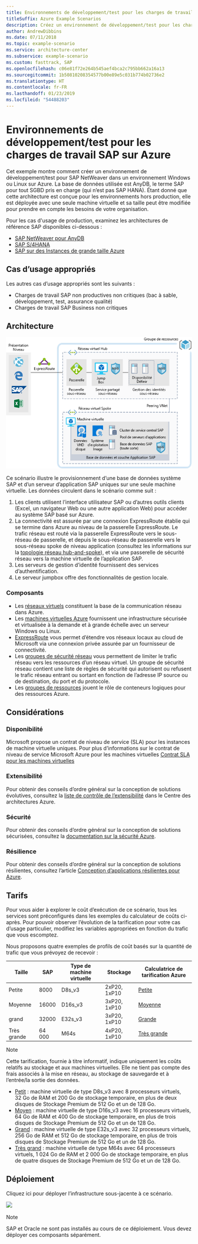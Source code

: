 ```yaml
---
title: Environnements de développement/test pour les charges de travail SAP
titleSuffix: Azure Example Scenarios
description: Créez un environnement de développement/test pour les charges de travail SAP.
author: AndrewDibbins
ms.date: 07/11/2018
ms.topic: example-scenario
ms.service: architecture-center
ms.subservice: example-scenario
ms.custom: fasttrack, SAP
ms.openlocfilehash: c06e81f72e264b545aef4bca2c795bb662a16a13
ms.sourcegitcommit: 1b50810208354577b00e89e5c031b774b02736e2
ms.translationtype: HT
ms.contentlocale: fr-FR
ms.lasthandoff: 01/23/2019
ms.locfileid: "54488203"
---
```

# <a name="devtest-environments-for-sap-workloads-on-azure"></a>Environnements de développement/test pour les charges de travail SAP sur Azure

Cet exemple montre comment créer un environnement de développement/test pour SAP NetWeaver dans un environnement Windows ou Linux sur Azure. La base de données utilisée est AnyDB, le terme SAP pour tout SGBD pris en charge (qui n’est pas SAP HANA). Étant donné que cette architecture est conçue pour les environnements hors production, elle est déployée avec une seule machine virtuelle et sa taille peut être modifiée pour prendre en compte les besoins de votre organisation.

Pour les cas d'usage de production, examinez les architectures de référence SAP disponibles ci-dessous :

- [SAP NetWeaver pour AnyDB][sap-netweaver]
- [SAP S/4HANA][sap-hana]
- [SAP sur des Instances de grande taille Azure][sap-large]

## <a name="relevant-use-cases"></a>Cas d’usage appropriés

Les autres cas d’usage appropriés sont les suivants :

- Charges de travail SAP non productives non critiques (bac à sable, développement, test, assurance qualité)
- Charges de travail SAP Business non critiques

## <a name="architecture"></a>Architecture

![Diagramme d’architecture pour les environnements de développement/test des charges de travail SAP](./media/architecture-sap-dev-test.png)

Ce scénario illustre le provisionnement d’une base de données système SAP et d’un serveur d’application SAP uniques sur une seule machine virtuelle. Les données circulent dans le scénario comme suit :

1. Les clients utilisent l’interface utilisateur SAP ou d’autres outils clients (Excel, un navigateur Web ou une autre application Web) pour accéder au système SAP basé sur Azure.
2. La connectivité est assurée par une connexion ExpressRoute établie qui se termine dans Azure au niveau de la passerelle ExpressRoute. Le trafic réseau est routé via la passerelle ExpressRoute vers le sous-réseau de passerelle, et depuis le sous-réseau de passerelle vers le sous-réseau spoke de niveau application (consultez les informations sur la [topologie réseau hub-and-spoke][hub-spoke]), et via une passerelle de sécurité réseau vers la machine virtuelle de l’application SAP.
3. Les serveurs de gestion d’identité fournissent des services d’authentification.
4. Le serveur jumpbox offre des fonctionnalités de gestion locale.

### <a name="components"></a>Composants

- Les [réseaux virtuels](/azure/virtual-network/virtual-networks-overview) constituent la base de la communication réseau dans Azure.
- Les [machines virtuelles Azure](/azure/virtual-machines/windows/overview) fournissent une infrastructure sécurisée et virtualisée à la demande et à grande échelle avec un serveur Windows ou Linux.
- [ExpressRoute](/azure/expressroute/expressroute-introduction) vous permet d’étendre vos réseaux locaux au cloud de Microsoft via une connexion privée assurée par un fournisseur de connectivité.
- Les [groupes de sécurité réseau](/azure/virtual-network/security-overview) vous permettent de limiter le trafic réseau vers les ressources d’un réseau virtuel. Un groupe de sécurité réseau contient une liste de règles de sécurité qui autorisent ou refusent le trafic réseau entrant ou sortant en fonction de l’adresse IP source ou de destination, du port et du protocole.
- Les [groupes de ressources](/azure/azure-resource-manager/resource-group-overview#resource-groups) jouent le rôle de conteneurs logiques pour des ressources Azure.

## <a name="considerations"></a>Considérations

### <a name="availability"></a>Disponibilité

Microsoft propose un contrat de niveau de service (SLA) pour les instances de machine virtuelle uniques. Pour plus d’informations sur le contrat de niveau de service Microsoft Azure pour les machines virtuelles [Contrat SLA pour les machines virtuelles](https://azure.microsoft.com/support/legal/sla/virtual-machines)

### <a name="scalability"></a>Extensibilité

Pour obtenir des conseils d’ordre général sur la conception de solutions évolutives, consultez la [liste de contrôle de l’extensibilité][scalability] dans le Centre des architectures Azure.

### <a name="security"></a>Sécurité

Pour obtenir des conseils d’ordre général sur la conception de solutions sécurisées, consultez la [documentation sur la sécurité Azure][security].

### <a name="resiliency"></a>Résilience

Pour obtenir des conseils d’ordre général sur la conception de solutions résilientes, consultez l’article [Conception d’applications résilientes pour Azure][resiliency].

## <a name="pricing"></a>Tarifs

Pour vous aider à explorer le coût d’exécution de ce scénario, tous les services sont préconfigurés dans les exemples du calculateur de coûts ci-après. Pour pouvoir observer l’évolution de la tarification pour votre cas d’usage particulier, modifiez les variables appropriées en fonction du trafic que vous escomptez.

Nous proposons quatre exemples de profils de coût basés sur la quantité de trafic que vous prévoyez de recevoir :

|Taille|SAP|Type de machine virtuelle|Stockage|Calculatrice de tarification Azure|
|----|----|-------|-------|---------------|
|Petite|8000|D8s_v3|2xP20, 1xP10|[Petite](https://azure.com/e/9d26b9612da9466bb7a800eab56e71d1)|
|Moyenne|16000|D16s_v3|3xP20, 1xP10|[Moyenne](https://azure.com/e/465bd07047d148baab032b2f461550cd)|
grand|32000|E32s_v3|3xP20, 1xP10|[Grande](https://azure.com/e/ada2e849d68b41c3839cc976000c6931)|
Très grande|64 000|M64s|4xP20, 1xP10|[Très grande](https://azure.com/e/975fb58a965c4fbbb54c5c9179c61cef)|

> [!NOTE]
> Cette tarification, fournie à titre informatif, indique uniquement les coûts relatifs au stockage et aux machines virtuelles. Elle ne tient pas compte des frais associés à la mise en réseau, au stockage de sauvegarde et à l’entrée/la sortie des données.

- [Petit](https://azure.com/e/9d26b9612da9466bb7a800eab56e71d1) : machine virtuelle de type D8s_v3 avec 8 processeurs virtuels, 32 Go de RAM et 200 Go de stockage temporaire, en plus de deux disques de Stockage Premium de 512 Go et un de 128 Go.
- [Moyen](https://azure.com/e/465bd07047d148baab032b2f461550cd) : machine virtuelle de type D16s_v3 avec 16 processeurs virtuels, 64 Go de RAM et 400 Go de stockage temporaire, en plus de trois disques de Stockage Premium de 512 Go et un de 128 Go.
- [Grand](https://azure.com/e/ada2e849d68b41c3839cc976000c6931) : machine virtuelle de type E32s_v3 avec 32 processeurs virtuels, 256 Go de RAM et 512 Go de stockage temporaire, en plus de trois disques de Stockage Premium de 512 Go et un de 128 Go.
- [Très grand](https://azure.com/e/975fb58a965c4fbbb54c5c9179c61cef) : machine virtuelle de type M64s avec 64 processeurs virtuels, 1 024 Go de RAM et 2 000 Go de stockage temporaire, en plus de quatre disques de Stockage Premium de 512 Go et un de 128 Go.

## <a name="deployment"></a>Déploiement

Cliquez ici pour déployer l’infrastructure sous-jacente à ce scénario.

<!-- markdownlint-disable MD033 -->

<a href="https://portal.azure.com/#create/Microsoft.Template/uri/https%3A%2F%2Fraw.githubusercontent.com%2Fmspnp%2Fsolution-architectures%2Fmaster%2Fapps%2Fsap-2tier%2Fazuredeploy.json" target="_blank">
    <img src="https://azuredeploy.net/deploybutton.png"/>
</a>

<!-- markdownlint-enable MD033 -->

> [!NOTE]
> SAP et Oracle ne sont pas installés au cours de ce déploiement. Vous devez déployer ces composants séparément.

<!-- links -->
[resiliency]: /azure/architecture/resiliency/
[security]: /azure/security/
[scalability]: /azure/architecture/checklist/scalability
[sap-netweaver]: /azure/architecture/reference-architectures/sap/sap-netweaver
[sap-hana]: /azure/architecture/reference-architectures/sap/sap-s4hana
[sap-large]: /azure/architecture/reference-architectures/sap/hana-large-instances
[hub-spoke]: /azure/architecture/reference-architectures/hybrid-networking/hub-spoke
